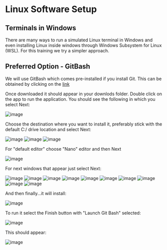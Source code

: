 # Linux Software Setup
## Terminals in Windows
There are many ways to run a simulated Linux terminal in Windows and even installing Linux inside windows through Windows Subsystem for Linux (WSL). For this training we try a simpler approach.

## Preferred Option - GitBash

We will use GitBash which comes pre-installed if you install Git. This can be obtained by clicking on the [link](https://github.com/git-for-windows/git/releases/download/v2.43.0.windows.1/Git-2.43.0-64-bit.exe)

Once downloaded it should appear in your downlods folder.
Double click on the app to run the application. You should see the following in which you select Next:

![image](https://github.com/user-attachments/assets/60807444-3f61-44ea-adcd-bd90c48e8832)

Choose the destination where you want to install it, preferably stick with the default C:/ drive location and select Next:

![image](https://github.com/user-attachments/assets/5b68b29f-5a8c-4072-9711-a37e5ecd7f72)
![image](https://github.com/user-attachments/assets/177a5222-4ed6-4905-b11f-025421d0f379)
![image](https://github.com/user-attachments/assets/1e22414e-08ea-49c4-8782-0a428d7432ee)

For "default editor" choose "Nano" editor and then Next

![image](https://github.com/user-attachments/assets/ba6dcff0-f393-4d3b-b00c-ea08c182e997)

For next windows that appear just select Next:

![image](https://github.com/user-attachments/assets/916f2fc4-bbf5-41b1-9553-b43c5e926002)
![image](https://github.com/user-attachments/assets/ed749f41-ef84-49fc-94ce-4a3204d895da)
![image](https://github.com/user-attachments/assets/0b929f08-d9ca-4d96-83fd-c5893c41fe25)
![image](https://github.com/user-attachments/assets/5da225b4-7c9f-436a-8849-e09ffe627615)
![image](https://github.com/user-attachments/assets/ba004c45-226f-45d2-a772-30706bf85559)
![image](https://github.com/user-attachments/assets/47734621-d29b-4360-96ac-d5890255a335)
![image](https://github.com/user-attachments/assets/a2f6559a-2b49-45f7-95fb-38ca4c27683e)
![image](https://github.com/user-attachments/assets/86a6e658-1822-4cd3-948c-613bfd545e06)
![image](https://github.com/user-attachments/assets/2b4bebc5-d11b-4cdf-941f-85ff938af400)
![image](https://github.com/user-attachments/assets/903e2557-0b94-4eb3-9218-16e7f7da30a7)

And then finally...it will install:

![image](https://github.com/user-attachments/assets/2b000e7f-02bf-4901-ac8d-bd439779f1cb)

To run it select the Finish button with "Launch Git Bash" selected:

![image](https://github.com/user-attachments/assets/e053e161-81ce-475f-9f4f-c21333d4547d)

This should appear:

![image](https://github.com/user-attachments/assets/d414170b-7909-4881-8435-b5ed32ce1b3f)



